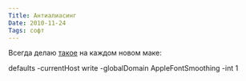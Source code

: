 ```yaml
---
Title: Антиалиасинг
Date: 2010-11-24
Tags: софт
---
```


Всегда делаю [такое](http://hints.macworld.com/article.php?story=20090828224632809) на каждом новом маке:

  defaults -currentHost write -globalDomain AppleFontSmoothing -int 1